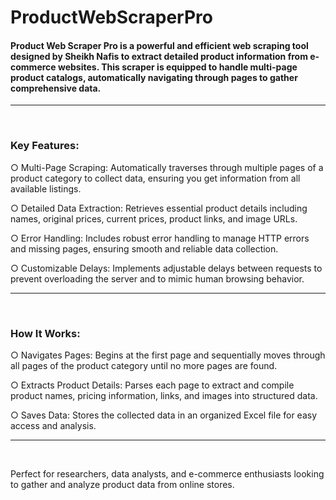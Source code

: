 <div>
  <h1>ProductWebScraperPro</h1>
  <h4>Product Web Scraper Pro is a powerful and efficient web scraping tool designed by Sheikh Nafis to extract detailed product information from e-commerce websites. This scraper is equipped to handle multi-page product catalogs, automatically navigating through pages to gather comprehensive data.</h4>
</div>
<hr><br>

### Key Features:

<p>○ Multi-Page Scraping: Automatically traverses through multiple pages of a product category to collect data, ensuring you get information from all available listings.
  
○ Detailed Data Extraction: Retrieves essential product details including names, original prices, current prices, product links, and image URLs.

○ Error Handling: Includes robust error handling to manage HTTP errors and missing pages, ensuring smooth and reliable data collection.

○ Customizable Delays: Implements adjustable delays between requests to prevent overloading the server and to mimic human browsing behavior.</p><hr><br>

### How It Works:

<p>○ Navigates Pages: Begins at the first page and sequentially moves through all pages of the product category until no more pages are found.
  
○ Extracts Product Details: Parses each page to extract and compile product names, pricing information, links, and images into structured data.

○ Saves Data: Stores the collected data in an organized Excel file for easy access and analysis.</p><hr><br>

<p>Perfect for researchers, data analysts, and e-commerce enthusiasts looking to gather and analyze product data from online stores.</p>
